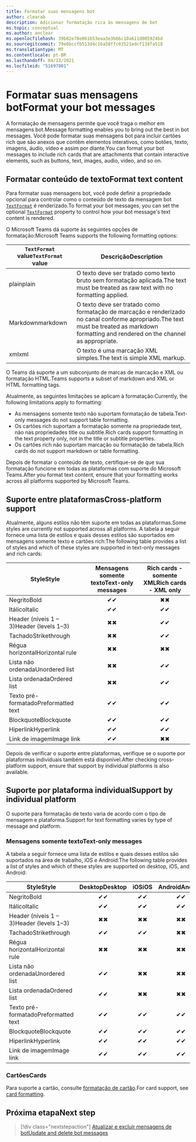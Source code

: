 ```yaml
---
title: Formatar suas mensagens bot
author: clearab
description: Adicionar formatação rica às mensagens de bot
ms.topic: conceptual
ms.author: anclear
ms.openlocfilehash: 39b82e78e061653eaa3e3b66c10a611d005924bd
ms.sourcegitcommit: 79e6bccfb513d4c16a58ffc03521edcf134fa518
ms.translationtype: MT
ms.contentlocale: pt-BR
ms.lasthandoff: 04/13/2021
ms.locfileid: "51697001"
---
```

# <a name="format-your-bot-messages"></a><span data-ttu-id="5393c-103">Formatar suas mensagens bot</span><span class="sxs-lookup"><span data-stu-id="5393c-103">Format your bot messages</span></span>

<span data-ttu-id="5393c-104">A formatação de mensagens permite que você traga o melhor em mensagens bot.</span><span class="sxs-lookup"><span data-stu-id="5393c-104">Message formatting enables you to bring out the best in bot messages.</span></span> <span data-ttu-id="5393c-105">Você pode formatar suas mensagens bot para incluir cartões rich que são anexos que contêm elementos interativos, como botões, texto, imagens, áudio, vídeo e assim por diante.</span><span class="sxs-lookup"><span data-stu-id="5393c-105">You can format your bot messages to include rich cards that are attachments that contain interactive elements, such as buttons, text, images, audio, video, and so on.</span></span>

## <a name="format-text-content"></a><span data-ttu-id="5393c-106">Formatar conteúdo de texto</span><span class="sxs-lookup"><span data-stu-id="5393c-106">Format text content</span></span>

<span data-ttu-id="5393c-107">Para formatar suas mensagens bot, você pode definir a propriedade opcional para controlar como o conteúdo de texto da mensagem bot [`TextFormat`](/bot-framework/dotnet/bot-builder-dotnet-create-messages#customizing-a-message) é renderizado.</span><span class="sxs-lookup"><span data-stu-id="5393c-107">To format your bot messages, you can set the optional [`TextFormat`](/bot-framework/dotnet/bot-builder-dotnet-create-messages#customizing-a-message) property to control how your bot message's text content is rendered.</span></span>

<span data-ttu-id="5393c-108">O Microsoft Teams dá suporte às seguintes opções de formatação:</span><span class="sxs-lookup"><span data-stu-id="5393c-108">Microsoft Teams supports the following formatting options:</span></span>

| <span data-ttu-id="5393c-109">`TextFormat` value</span><span class="sxs-lookup"><span data-stu-id="5393c-109">`TextFormat` value</span></span> | <span data-ttu-id="5393c-110">Descrição</span><span class="sxs-lookup"><span data-stu-id="5393c-110">Description</span></span> |
| --- | --- |
| <span data-ttu-id="5393c-111">plain</span><span class="sxs-lookup"><span data-stu-id="5393c-111">plain</span></span> | <span data-ttu-id="5393c-112">O texto deve ser tratado como texto bruto sem formatação aplicada.</span><span class="sxs-lookup"><span data-stu-id="5393c-112">The text must be treated as raw text with no formatting applied.</span></span>|
| <span data-ttu-id="5393c-113">Markdown</span><span class="sxs-lookup"><span data-stu-id="5393c-113">markdown</span></span> | <span data-ttu-id="5393c-114">O texto deve ser tratado como formatação de marcação e renderizado no canal conforme apropriado.</span><span class="sxs-lookup"><span data-stu-id="5393c-114">The text must be treated as markdown formatting and rendered on the channel as appropriate.</span></span> |
| <span data-ttu-id="5393c-115">xml</span><span class="sxs-lookup"><span data-stu-id="5393c-115">xml</span></span> | <span data-ttu-id="5393c-116">O texto é uma marcação XML simples.</span><span class="sxs-lookup"><span data-stu-id="5393c-116">The text is simple XML markup.</span></span> |

<span data-ttu-id="5393c-117">O Teams dá suporte a um subconjunto de marcas de marcação e XML ou formatação HTML.</span><span class="sxs-lookup"><span data-stu-id="5393c-117">Teams supports a subset of markdown and XML or HTML formatting tags.</span></span>

<span data-ttu-id="5393c-118">Atualmente, as seguintes limitações se aplicam à formatação:</span><span class="sxs-lookup"><span data-stu-id="5393c-118">Currently, the following limitations apply to formatting:</span></span>

* <span data-ttu-id="5393c-119">As mensagens somente texto não suportam formatação de tabela.</span><span class="sxs-lookup"><span data-stu-id="5393c-119">Text-only messages do not support table formatting.</span></span>
* <span data-ttu-id="5393c-120">Os cartões rich suportam a formatação somente na propriedade text, não nas propriedades title ou subtitle.</span><span class="sxs-lookup"><span data-stu-id="5393c-120">Rich cards support formatting in the text property only, not in the title or subtitle properties.</span></span>
* <span data-ttu-id="5393c-121">Os cartões rich não suportam marcação ou formatação de tabela.</span><span class="sxs-lookup"><span data-stu-id="5393c-121">Rich cards do not support markdown or table formatting.</span></span>

<span data-ttu-id="5393c-122">Depois de formatar o conteúdo de texto, certifique-se de que sua formatação funcione em todas as plataformas com suporte do Microsoft Teams.</span><span class="sxs-lookup"><span data-stu-id="5393c-122">After you format text content, ensure that your formatting works across all platforms supported by Microsoft Teams.</span></span>

## <a name="cross-platform-support"></a><span data-ttu-id="5393c-123">Suporte entre plataformas</span><span class="sxs-lookup"><span data-stu-id="5393c-123">Cross-platform support</span></span>

<span data-ttu-id="5393c-124">Atualmente, alguns estilos não têm suporte em todas as plataformas.</span><span class="sxs-lookup"><span data-stu-id="5393c-124">Some styles are currently not supported across all platforms.</span></span> <span data-ttu-id="5393c-125">A tabela a seguir fornece uma lista de estilos e quais desses estilos são suportados em mensagens somente texto e cartões rich:</span><span class="sxs-lookup"><span data-stu-id="5393c-125">The following table provides a list of styles and which of these styles are supported in text-only messages and rich cards:</span></span>

| <span data-ttu-id="5393c-126">Style</span><span class="sxs-lookup"><span data-stu-id="5393c-126">Style</span></span>                     | <span data-ttu-id="5393c-127">Mensagens somente texto</span><span class="sxs-lookup"><span data-stu-id="5393c-127">Text-only messages</span></span> | <span data-ttu-id="5393c-128">Rich cards - somente XML</span><span class="sxs-lookup"><span data-stu-id="5393c-128">Rich cards - XML only</span></span> |
| ---                       | :---: | :---: |
| <span data-ttu-id="5393c-129">Negrito</span><span class="sxs-lookup"><span data-stu-id="5393c-129">Bold</span></span>                      | <span data-ttu-id="5393c-130">✔</span><span class="sxs-lookup"><span data-stu-id="5393c-130">✔</span></span> | <span data-ttu-id="5393c-131">✖</span><span class="sxs-lookup"><span data-stu-id="5393c-131">✖</span></span> |
| <span data-ttu-id="5393c-132">Itálico</span><span class="sxs-lookup"><span data-stu-id="5393c-132">Italic</span></span>                    | <span data-ttu-id="5393c-133">✔</span><span class="sxs-lookup"><span data-stu-id="5393c-133">✔</span></span> | <span data-ttu-id="5393c-134">✔</span><span class="sxs-lookup"><span data-stu-id="5393c-134">✔</span></span> |
| <span data-ttu-id="5393c-135">Header (níveis 1 &ndash; 3)</span><span class="sxs-lookup"><span data-stu-id="5393c-135">Header (levels 1&ndash;3)</span></span> | <span data-ttu-id="5393c-136">✖</span><span class="sxs-lookup"><span data-stu-id="5393c-136">✖</span></span> | <span data-ttu-id="5393c-137">✔</span><span class="sxs-lookup"><span data-stu-id="5393c-137">✔</span></span> |
| <span data-ttu-id="5393c-138">Tachado</span><span class="sxs-lookup"><span data-stu-id="5393c-138">Strikethrough</span></span>             | <span data-ttu-id="5393c-139">✖</span><span class="sxs-lookup"><span data-stu-id="5393c-139">✖</span></span> | <span data-ttu-id="5393c-140">✔</span><span class="sxs-lookup"><span data-stu-id="5393c-140">✔</span></span> |
| <span data-ttu-id="5393c-141">Régua horizontal</span><span class="sxs-lookup"><span data-stu-id="5393c-141">Horizontal rule</span></span>           | <span data-ttu-id="5393c-142">✖</span><span class="sxs-lookup"><span data-stu-id="5393c-142">✖</span></span> | <span data-ttu-id="5393c-143">✖</span><span class="sxs-lookup"><span data-stu-id="5393c-143">✖</span></span> |
| <span data-ttu-id="5393c-144">Lista não ordenada</span><span class="sxs-lookup"><span data-stu-id="5393c-144">Unordered list</span></span>            | <span data-ttu-id="5393c-145">✖</span><span class="sxs-lookup"><span data-stu-id="5393c-145">✖</span></span> | <span data-ttu-id="5393c-146">✔</span><span class="sxs-lookup"><span data-stu-id="5393c-146">✔</span></span> |
| <span data-ttu-id="5393c-147">Lista ordenada</span><span class="sxs-lookup"><span data-stu-id="5393c-147">Ordered list</span></span>              | <span data-ttu-id="5393c-148">✖</span><span class="sxs-lookup"><span data-stu-id="5393c-148">✖</span></span> | <span data-ttu-id="5393c-149">✔</span><span class="sxs-lookup"><span data-stu-id="5393c-149">✔</span></span> |
| <span data-ttu-id="5393c-150">Texto pré-formatado</span><span class="sxs-lookup"><span data-stu-id="5393c-150">Preformatted text</span></span>         | <span data-ttu-id="5393c-151">✔</span><span class="sxs-lookup"><span data-stu-id="5393c-151">✔</span></span> | <span data-ttu-id="5393c-152">✔</span><span class="sxs-lookup"><span data-stu-id="5393c-152">✔</span></span> |
| <span data-ttu-id="5393c-153">Blockquote</span><span class="sxs-lookup"><span data-stu-id="5393c-153">Blockquote</span></span>                | <span data-ttu-id="5393c-154">✔</span><span class="sxs-lookup"><span data-stu-id="5393c-154">✔</span></span> | <span data-ttu-id="5393c-155">✔</span><span class="sxs-lookup"><span data-stu-id="5393c-155">✔</span></span> |
| <span data-ttu-id="5393c-156">Hiperlink</span><span class="sxs-lookup"><span data-stu-id="5393c-156">Hyperlink</span></span>                 | <span data-ttu-id="5393c-157">✔</span><span class="sxs-lookup"><span data-stu-id="5393c-157">✔</span></span> | <span data-ttu-id="5393c-158">✔</span><span class="sxs-lookup"><span data-stu-id="5393c-158">✔</span></span> |
| <span data-ttu-id="5393c-159">Link de imagem</span><span class="sxs-lookup"><span data-stu-id="5393c-159">Image link</span></span>                | <span data-ttu-id="5393c-160">✔</span><span class="sxs-lookup"><span data-stu-id="5393c-160">✔</span></span> | <span data-ttu-id="5393c-161">✖</span><span class="sxs-lookup"><span data-stu-id="5393c-161">✖</span></span> |

<span data-ttu-id="5393c-162">Depois de verificar o suporte entre plataformas, verifique se o suporte por plataformas individuais também está disponível.</span><span class="sxs-lookup"><span data-stu-id="5393c-162">After checking cross-platform support, ensure that support by individual platforms is also available.</span></span>

## <a name="support-by-individual-platform"></a><span data-ttu-id="5393c-163">Suporte por plataforma individual</span><span class="sxs-lookup"><span data-stu-id="5393c-163">Support by individual platform</span></span>

<span data-ttu-id="5393c-164">O suporte para formatação de texto varia de acordo com o tipo de mensagem e plataforma.</span><span class="sxs-lookup"><span data-stu-id="5393c-164">Support for text formatting varies by type of message and platform.</span></span>

### <a name="text-only-messages"></a><span data-ttu-id="5393c-165">Mensagens somente texto</span><span class="sxs-lookup"><span data-stu-id="5393c-165">Text-only messages</span></span>

<span data-ttu-id="5393c-166">A tabela a seguir fornece uma lista de estilos e quais desses estilos são suportados na área de trabalho, iOS e Android:</span><span class="sxs-lookup"><span data-stu-id="5393c-166">The following table provides a list of styles and which of these styles are supported on desktop, iOS, and Android:</span></span>

| <span data-ttu-id="5393c-167">Style</span><span class="sxs-lookup"><span data-stu-id="5393c-167">Style</span></span>                     | <span data-ttu-id="5393c-168">Desktop</span><span class="sxs-lookup"><span data-stu-id="5393c-168">Desktop</span></span> | <span data-ttu-id="5393c-169">iOS</span><span class="sxs-lookup"><span data-stu-id="5393c-169">iOS</span></span> | <span data-ttu-id="5393c-170">Android</span><span class="sxs-lookup"><span data-stu-id="5393c-170">Android</span></span> |
| ---                       | :---: | :---: | :---: |
| <span data-ttu-id="5393c-171">Negrito</span><span class="sxs-lookup"><span data-stu-id="5393c-171">Bold</span></span>                      | <span data-ttu-id="5393c-172">✔</span><span class="sxs-lookup"><span data-stu-id="5393c-172">✔</span></span> | <span data-ttu-id="5393c-173">✔</span><span class="sxs-lookup"><span data-stu-id="5393c-173">✔</span></span> | <span data-ttu-id="5393c-174">✔</span><span class="sxs-lookup"><span data-stu-id="5393c-174">✔</span></span> |
| <span data-ttu-id="5393c-175">Itálico</span><span class="sxs-lookup"><span data-stu-id="5393c-175">Italic</span></span>                    | <span data-ttu-id="5393c-176">✔</span><span class="sxs-lookup"><span data-stu-id="5393c-176">✔</span></span> | <span data-ttu-id="5393c-177">✔</span><span class="sxs-lookup"><span data-stu-id="5393c-177">✔</span></span> | <span data-ttu-id="5393c-178">✔</span><span class="sxs-lookup"><span data-stu-id="5393c-178">✔</span></span> |
| <span data-ttu-id="5393c-179">Header (níveis 1 &ndash; 3)</span><span class="sxs-lookup"><span data-stu-id="5393c-179">Header (levels 1&ndash;3)</span></span> | <span data-ttu-id="5393c-180">✖</span><span class="sxs-lookup"><span data-stu-id="5393c-180">✖</span></span> | <span data-ttu-id="5393c-181">✖</span><span class="sxs-lookup"><span data-stu-id="5393c-181">✖</span></span> | <span data-ttu-id="5393c-182">✖</span><span class="sxs-lookup"><span data-stu-id="5393c-182">✖</span></span> |
| <span data-ttu-id="5393c-183">Tachado</span><span class="sxs-lookup"><span data-stu-id="5393c-183">Strikethrough</span></span>             | <span data-ttu-id="5393c-184">✔</span><span class="sxs-lookup"><span data-stu-id="5393c-184">✔</span></span> | <span data-ttu-id="5393c-185">✔</span><span class="sxs-lookup"><span data-stu-id="5393c-185">✔</span></span> | <span data-ttu-id="5393c-186">✖</span><span class="sxs-lookup"><span data-stu-id="5393c-186">✖</span></span> |
| <span data-ttu-id="5393c-187">Régua horizontal</span><span class="sxs-lookup"><span data-stu-id="5393c-187">Horizontal rule</span></span>           | <span data-ttu-id="5393c-188">✖</span><span class="sxs-lookup"><span data-stu-id="5393c-188">✖</span></span> | <span data-ttu-id="5393c-189">✖</span><span class="sxs-lookup"><span data-stu-id="5393c-189">✖</span></span> | <span data-ttu-id="5393c-190">✖</span><span class="sxs-lookup"><span data-stu-id="5393c-190">✖</span></span> |
| <span data-ttu-id="5393c-191">Lista não ordenada</span><span class="sxs-lookup"><span data-stu-id="5393c-191">Unordered list</span></span>            | <span data-ttu-id="5393c-192">✔</span><span class="sxs-lookup"><span data-stu-id="5393c-192">✔</span></span> | <span data-ttu-id="5393c-193">✖</span><span class="sxs-lookup"><span data-stu-id="5393c-193">✖</span></span> | <span data-ttu-id="5393c-194">✖</span><span class="sxs-lookup"><span data-stu-id="5393c-194">✖</span></span> |
| <span data-ttu-id="5393c-195">Lista ordenada</span><span class="sxs-lookup"><span data-stu-id="5393c-195">Ordered list</span></span>              | <span data-ttu-id="5393c-196">✔</span><span class="sxs-lookup"><span data-stu-id="5393c-196">✔</span></span> | <span data-ttu-id="5393c-197">✖</span><span class="sxs-lookup"><span data-stu-id="5393c-197">✖</span></span> | <span data-ttu-id="5393c-198">✖</span><span class="sxs-lookup"><span data-stu-id="5393c-198">✖</span></span> |
| <span data-ttu-id="5393c-199">Texto pré-formatado</span><span class="sxs-lookup"><span data-stu-id="5393c-199">Preformatted text</span></span>         | <span data-ttu-id="5393c-200">✔</span><span class="sxs-lookup"><span data-stu-id="5393c-200">✔</span></span> | <span data-ttu-id="5393c-201">✔</span><span class="sxs-lookup"><span data-stu-id="5393c-201">✔</span></span> | <span data-ttu-id="5393c-202">✔</span><span class="sxs-lookup"><span data-stu-id="5393c-202">✔</span></span> |
| <span data-ttu-id="5393c-203">Blockquote</span><span class="sxs-lookup"><span data-stu-id="5393c-203">Blockquote</span></span>                | <span data-ttu-id="5393c-204">✔</span><span class="sxs-lookup"><span data-stu-id="5393c-204">✔</span></span> | <span data-ttu-id="5393c-205">✔</span><span class="sxs-lookup"><span data-stu-id="5393c-205">✔</span></span> | <span data-ttu-id="5393c-206">✔</span><span class="sxs-lookup"><span data-stu-id="5393c-206">✔</span></span> |
| <span data-ttu-id="5393c-207">Hiperlink</span><span class="sxs-lookup"><span data-stu-id="5393c-207">Hyperlink</span></span>                 | <span data-ttu-id="5393c-208">✔</span><span class="sxs-lookup"><span data-stu-id="5393c-208">✔</span></span> | <span data-ttu-id="5393c-209">✔</span><span class="sxs-lookup"><span data-stu-id="5393c-209">✔</span></span> | <span data-ttu-id="5393c-210">✔</span><span class="sxs-lookup"><span data-stu-id="5393c-210">✔</span></span> |
| <span data-ttu-id="5393c-211">Link de imagem</span><span class="sxs-lookup"><span data-stu-id="5393c-211">Image link</span></span>                | <span data-ttu-id="5393c-212">✔</span><span class="sxs-lookup"><span data-stu-id="5393c-212">✔</span></span> | <span data-ttu-id="5393c-213">✔</span><span class="sxs-lookup"><span data-stu-id="5393c-213">✔</span></span> | <span data-ttu-id="5393c-214">✔</span><span class="sxs-lookup"><span data-stu-id="5393c-214">✔</span></span> |

### <a name="cards"></a><span data-ttu-id="5393c-215">Cartões</span><span class="sxs-lookup"><span data-stu-id="5393c-215">Cards</span></span>

<span data-ttu-id="5393c-216">Para suporte a cartão, consulte [formatação de cartão](~/task-modules-and-cards/cards/cards-format.md).</span><span class="sxs-lookup"><span data-stu-id="5393c-216">For card support, see [card formatting](~/task-modules-and-cards/cards/cards-format.md).</span></span>

## <a name="next-step"></a><span data-ttu-id="5393c-217">Próxima etapa</span><span class="sxs-lookup"><span data-stu-id="5393c-217">Next step</span></span>

> [!div class="nextstepaction"]
> [<span data-ttu-id="5393c-218">Atualizar e excluir mensagens de bot</span><span class="sxs-lookup"><span data-stu-id="5393c-218">Update and delete bot messages</span></span>](~/bots/how-to/update-and-delete-bot-messages.md)
